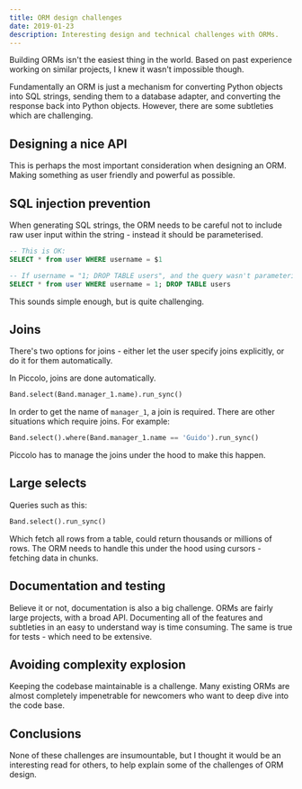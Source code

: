 ```yaml
---
title: ORM design challenges
date: 2019-01-23
description: Interesting design and technical challenges with ORMs.
---
```


Building ORMs isn't the easiest thing in the world. Based on past experience working on similar projects, I knew it wasn't impossible though.

Fundamentally an ORM is just a mechanism for converting Python objects into SQL strings, sending them to a database adapter, and converting the response back into Python objects. However, there are some subtleties which are challenging.

## Designing a nice API

This is perhaps the most important consideration when designing an ORM. Making something as user friendly and powerful as possible.

## SQL injection prevention

When generating SQL strings, the ORM needs to be careful not to include raw user input within the string - instead it should be parameterised.

```sql
-- This is OK:
SELECT * from user WHERE username = $1

-- If username = "1; DROP TABLE users", and the query wasn't parameterised:
SELECT * from user WHERE username = 1; DROP TABLE users
```

This sounds simple enough, but is quite challenging.

## Joins

There's two options for joins - either let the user specify joins explicitly, or do it for them automatically.

In Piccolo, joins are done automatically.

```python
Band.select(Band.manager_1.name).run_sync()
```

In order to get the name of `manager_1`, a join is required. There are other situations which require joins. For example:

```python
Band.select().where(Band.manager_1.name == 'Guido').run_sync()
```

Piccolo has to manage the joins under the hood to make this happen.

## Large selects

Queries such as this:

```python
Band.select().run_sync()
```

Which fetch all rows from a table, could return thousands or millions of rows. The ORM needs to handle this under the hood using cursors - fetching data in chunks.

## Documentation and testing

Believe it or not, documentation is also a big challenge. ORMs are fairly large projects, with a broad API. Documenting all of the features and subtleties in an easy to understand way is time consuming. The same is true for tests - which need to be extensive.

## Avoiding complexity explosion

Keeping the codebase maintainable is a challenge. Many existing ORMs are almost completely impenetrable for newcomers who want to deep dive into the code base.

## Conclusions

None of these challenges are insumountable, but I thought it would be an interesting read for others, to help explain some of the challenges of ORM design.
